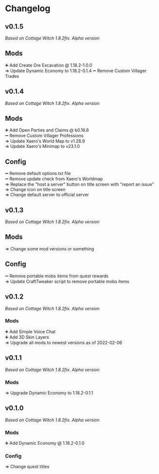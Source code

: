 # Changelog

## v0.1.5
*Based on Cottage Witch 1.8.2fix.  Alpha version*

## Mods
&#10133; Add Create Ore Excavation @ 1.18.2-1.0.0  
&rArr; Update Dynamic Economy to 1.18.2-0.1.4
&#10134; Remove Custom Villager Trades


## v0.1.4
*Based on Cottage Witch 1.8.2fix. Alpha version*

## Mods
&#10133; Add Open Parties and Claims @ b0.16.6  
&#10134; Remove Custom Villager Professions  
&rArr; Update Xaero's World Map to v1.28.9  
&rArr; Update Xaero's Minimap to v23.1.0  

## Config
&#10134; Remove default options.txt file  
&#10134; Remove update check from Xaero's Worldmap  
&rArr; Replace the "host a server" button on title screen with "report an issue"  
&rArr; Change icon on title screen  
&rArr; Change default server to official server  


## v0.1.3
*Based on Cottage Witch 1.8.2fix. Alpha version*

## Mods
&rArr; Change some mod versions or something

## Config
&#10134; Remove portable mobs items from quest rewards  
&rArr; Update CraftTweaker script to remove portable mobs items


## v0.1.2
*Based on Cottage Witch 1.8.2fix. Alpha version*

### Mods
&#10133; Add Simple Voice Chat  
&#10133; Add 3D Skin Layers  
&rArr; Upgrade all mods to newest versions as of 2022-02-06

## v0.1.1
*Based on Cottage Witch 1.8.2fix.  Alpha version*

### Mods
&rArr; Upgrade Dynamic Economy to 1.18.2-0.1.1


## v0.1.0
*Based on Cottage Witch 1.8.2fix.  Alpha version*

### Mods
&#10133; Add Dynamic Economy @ 1.18.2-0.1.0

### Config
&rArr; Change quest titles
